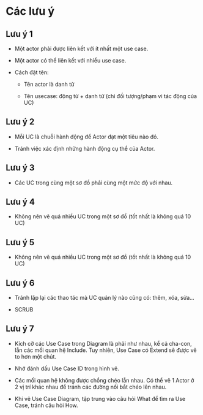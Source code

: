 # Các lưu ý
## Lưu ý 1
- Một actor phải được liên kết với ít nhất một use case.

- Một actor có thể liên kết với nhiều use case.

- Cách đặt tên:

    - Tên actor là danh từ

    - Tên usecase: động từ + danh từ (chỉ đối tượng/phạm vi tác động của UC)

## Lưu ý 2
- Mỗi UC là chuỗi hành động để Actor đạt một tiêu nào đó.

- Tránh việc xác định những hành động cụ thể của
Actor.

## Lưu ý 3
- Các UC trong cùng một sơ đồ phải cùng một mức độ với nhau.

## Lưu ý 4
- Không nên vẽ quá nhiều UC trong một sơ đồ (tốt nhất là không quá 10 UC)

## Lưu ý 5
- Không nên vẽ quá nhiều UC trong một sơ đồ (tốt nhất là không quá 10 UC)

## Lưu ý 6
- Tránh lặp lại các thao tác mà UC quản lý nào cũng có: thêm, xóa, sửa...

- SCRUB

## Lưu ý 7
-  Kích cỡ các Use Case trong Diagram là phải như nhau, kể cả cha-con, lẫn các mối quan hệ Include. Tuy nhiên, Use Case có Extend sẽ được vẽ to hơn một chút.

-  Nhớ đánh dấu Use Case ID trong hình vẽ.

-  Các mối quan hệ không được chồng chéo lẫn nhau. Có thể vẽ 1 Actor ở 2 vị trí khác nhau để tránh các đường nối bắt chéo lên nhau.

-  Khi vẽ Use Case Diagram, tập trung vào câu hỏi What để tìm ra Use Case, tránh câu hỏi How.